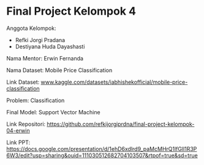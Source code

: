 # Final Project Kelompok 4
Anggota Kelompok:
- Refki Jorgi Pradana 
- Destiyana Huda Dayashasti

Nama Mentor: Erwin Fernanda

Nama Dataset: Mobile Price Classification

Link Dataset: www.kaggle.com/datasets/iabhishekofficial/mobile-price-classification

Problem: Classification

Final Model: Support Vector Machine

Link Repositori: https://github.com/refkijorgiprdna/final-project-kelompok-04-erwin

Link PPT: https://docs.google.com/presentation/d/1ehD6xdlrd9_paMcMHrQ1lfGll1R3P6W3/edit?usp=sharing&ouid=111030512682704103507&rtpof=true&sd=true
